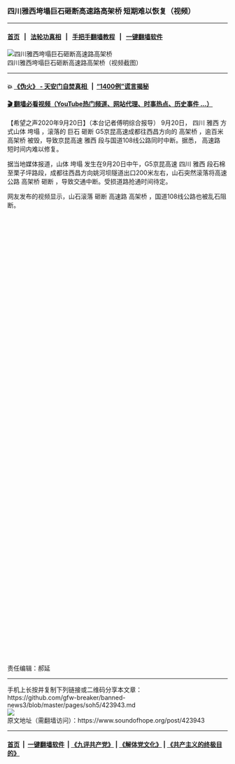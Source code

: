 ### 四川雅西垮塌巨石砸断高速路高架桥 短期难以恢复（视频）
------------------------

#### [首页](https://github.com/gfw-breaker/banned-news3/blob/master/README.md) &nbsp;&nbsp;|&nbsp;&nbsp; [法轮功真相](https://github.com/begood0513/basic/blob/master/README.md)  &nbsp;&nbsp;|&nbsp;&nbsp; [手把手翻墙教程](https://github.com/gfw-breaker/guides/wiki)  &nbsp;&nbsp;|&nbsp;&nbsp; [一键翻墙软件](https://github.com/gfw-breaker/nogfw/blob/master/README.md)  



<div><img alt="四川雅西垮塌巨石砸断高速路高架桥" src="https://img.soundofhope.org/2020-09/wuhanfeiyan_2020-09-20_2-1600654767573.jpg"/>
<br/><figcaption class="caption">
 四川雅西垮塌巨石砸断高速路高架桥（视频截图）
</figcaption></div><hr/>

#### 💥 [《伪火》 - 天安门自焚真相 ](http://158.247.195.190:10000/videos/blog/weihuo.html)&nbsp; |&nbsp; [“1400例”谎言揭秘  ](http://158.247.195.190:10000/videos/blog/jiexi1400.html)

#### [ 🎬  翻墙必看视频（YouTube热门频道、网站代理、时事热点、历史事件 ...）](https://github.com/gfw-breaker/links/blob/master/banned.md)

<div><div class="Content__Wrapper sc-1bvya0-0 grZQxZ">
 <p class="meta-top">
  <span class="meta">
   【希望之声2020年9月20日】（本台记者傅明综合报导）
  </span>
  9月20日，
  <ok href="/term/6507">
   四川
  </ok>
  <ok href="/term/380437">
   雅西
  </ok>
  方式山体
  <ok href="/term/103991">
   垮塌
  </ok>
  ，滚落的
  <ok href="/term/144960">
   巨石
  </ok>
  <ok href="/term/380440">
   砸断
  </ok>
  G5京昆高速成都往西昌方向的
  <ok href="/term/106551">
   高架桥
  </ok>
  ，逾百米
  <ok href="/term/106551">
   高架桥
  </ok>
  被毁，导致京昆高速
  <ok href="/term/380437">
   雅西
  </ok>
  段与国道108线公路同时中断。据悉，
  <ok href="/term/14333">
   高速路
  </ok>
  短时间内难以修复。
 </p>
 <p>
  据当地媒体报道，山体
  <ok href="/term/103991">
   垮塌
  </ok>
  发生在9月20日中午，G5京昆高速
  <ok href="/term/6507">
   四川
  </ok>
  <ok href="/term/380437">
   雅西
  </ok>
  段石棉至栗子坪路段，成都往西昌方向姚河坝隧道出口200米左右，山石突然滚落将高速公路
  <ok href="/term/106551">
   高架桥
  </ok>
  <ok href="/term/380440">
   砸断
  </ok>
  ，导致交通中断。受损道路抢通时间待定。
 </p>
 <p>
  网友发布的视频显示，山石滚落
  <ok href="/term/380440">
   砸断
  </ok>
  <ok href="/term/14333">
   高速路
  </ok>
  <ok href="/term/106551">
   高架桥
  </ok>
  ，国道108线公路也被乱石阻断。
 </p>
 <div class="soh-embed">
  <div class="soh-embed-inner">
   <div class="iframely-embed" style="max-width: 550px;">
    <div class="iframely-responsive" style="padding-bottom: 100%;">
    </div>
   </div>
  </div>
 </div>
 <div class="soh-embed">
  <div class="soh-embed-inner">
   <div class="iframely-embed" style="max-width: 550px;">
    <div class="iframely-responsive" style="padding-bottom: 100%;">
    </div>
   </div>
  </div>
 </div>
 <p class="meta-btm">
  责任编辑：郝延
 </p>
</div>
</div>
<hr/>
手机上长按并复制下列链接或二维码分享本文章：<br/>
https://github.com/gfw-breaker/banned-news3/blob/master/pages/soh5/423943.md <br/>
<a href='https://github.com/gfw-breaker/banned-news3/blob/master/pages/soh5/423943.md'><img src='https://github.com/gfw-breaker/banned-news3/blob/master/pages/soh5/423943.md.png'/></a> <br/>
原文地址（需翻墙访问）：https://www.soundofhope.org/post/423943


------------------------
#### [首页](https://github.com/gfw-breaker/banned-news3/blob/master/README.md) &nbsp;|&nbsp; [一键翻墙软件](https://github.com/gfw-breaker/nogfw/blob/master/README.md) &nbsp;| [《九评共产党》](https://github.com/gfw-breaker/9ping.md/blob/master/README.md#九评之一评共产党是什么) | [《解体党文化》](https://github.com/gfw-breaker/jtdwh.md/blob/master/README.md) | [《共产主义的终极目的》](https://github.com/gfw-breaker/gczydzjmd.md/blob/master/README.md)


<img src='http://gfw-breaker.win/banned-news3/pages/soh5/423943.md' width='0px' height='0px'/>